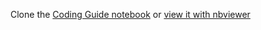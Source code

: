 Clone the [Coding Guide notebook](https://github.com/callysto/training-manual/blob/master/CodingGuide.ipynb) or [view it with nbviewer](https://nbviewer.jupyter.org/github/callysto/training-manual/blob/master/CodingGuide.ipynb)
